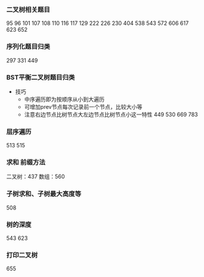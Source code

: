 
### 二叉树相关题目


95 96 101 107 108 110 116 117 129 222 226 230 404 538 543 572 606 617 623 652
 
### 序列化题目归类

297 331 449

### BST平衡二叉树题目归类

- 技巧
  - 中序遍历即为按顺序从小到大遍历
  - 可增加prev节点每次记录前一个节点，比较大小等
  - 注意右边节点比树节点大左边节点比树节点小这一特性
449 530 669 783

### 层序遍历

513 515

### 求和 前缀方法

二叉树：437 数组：560

### 子树求和、子树最大高度等

508

### 树的深度

543 623

### 打印二叉树
655